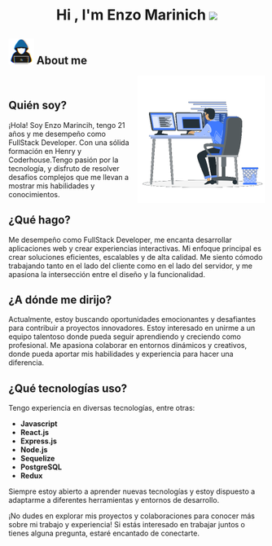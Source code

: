 <h1 align="center"><b>Hi , I'm Enzo Marinich </b><img src="https://media.giphy.com/media/hvRJCLFzcasrR4ia7z/giphy.gif" width="35"></h1>
<!--  -->


	
## <picture><img src = "https://github.com/0xAbdulKhalid/0xAbdulKhalid/raw/main/assets/mdImages/about_me.gif" width = 50px></picture> **About me**

<picture> <img align="right" src="https://github.com/0xAbdulKhalid/0xAbdulKhalid/raw/main/assets/mdImages/Right_Side.gif" width = 250px></picture>

<br>


## Quién soy?
¡Hola! Soy Enzo Marincih, tengo 21 años y me desempeño como FullStack Developer. Con una sólida formación en Henry y Coderhouse.Tengo pasión por la tecnología, y disfruto de resolver desafios complejos que me llevan a mostrar mis habilidades y conocimientos.

## ¿Qué hago?
Me desempeño como FullStack Developer, me encanta desarrollar aplicaciones web y crear experiencias interactivas. Mi enfoque principal es crear soluciones eficientes, escalables y de alta calidad. Me siento cómodo trabajando tanto en el lado del cliente como en el lado del servidor, y me apasiona la intersección entre el diseño y la funcionalidad.

## ¿A dónde me dirijo?
Actualmente, estoy buscando oportunidades emocionantes y desafiantes para contribuir a proyectos innovadores. Estoy interesado en unirme a un equipo talentoso donde pueda seguir aprendiendo y creciendo como profesional. Me apasiona colaborar en entornos dinámicos y creativos, donde pueda aportar mis habilidades y experiencia para hacer una diferencia.

## ¿Qué tecnologías uso?
Tengo experiencia en diversas tecnologías, entre otras:

- **Javascript**
- **React.js**
- **Express.js**
- **Node.js**
- **Sequelize**
- **PostgreSQL**
- **Redux**

Siempre estoy abierto a aprender nuevas tecnologías y estoy dispuesto a adaptarme a diferentes herramientas y entornos de desarrollo.

¡No dudes en explorar mis proyectos y colaboraciones para conocer más sobre mi trabajo y experiencia! Si estás interesado en trabajar juntos o tienes alguna pregunta, estaré encantado de conectarte.
